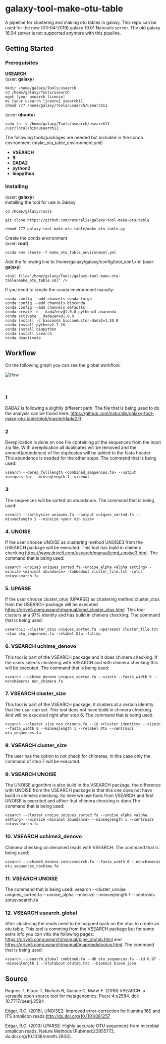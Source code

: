 # galaxy-tool-make-otu-table
A pipeline for clustering and making otu tables in galaxy. This repo can be used for the new (03-04-2019) galaxy 19.01 Naturalis server. The old galaxy 16.04 server is not supported anymore with this pipeline.
## Getting Started
### Prerequisites

**USEARCH**<br />
(user: **galaxy**)  
```
mkdir /home/galaxy/Tools/usearch 
cd /home/galaxy/Tools/usearch
wget [your usearch licence]
mv [your usearch licence] usearch11
chmod 777 /home/galaxy/Tools/usearch/usearch11
```
(user: **ubuntu**)  
```
sudo ln -s /home/galaxy/Tools/usearch/usearch11 /usr/local/bin/usearch11
```
The following tools/packages are needed but included in the conda environment (make_otu_table_environment.yml)
* **VSEARCH**
* **R**
* **DADA2**
* **python2**
* **biopython**

### Installing  
(user: **galaxy**)  
Installing the tool for use in Galaxy
```
cd /home/galaxy/Tools
```
```
git clone https://github.com/naturalis/galaxy-tool-make-otu-table
```
```
chmod 777 galaxy-tool-make-otu-table/make_otu_table.py
```
Create the conda environment  
(user: **root**) 
```
conda env create -f make_otu_table_environment.yml
```
Add the following line to /home/galaxy/galaxy/config/tool_conf.xml
(user: **galaxy**)
```
<tool file="/home/galaxy/Tools/galaxy-tool-make-otu-table/make_otu_table.xml" />
```
If you need to create the conda environment manally:
```
conda config --add channels conda-forge
conda config --add channels bioconda
conda config --add channels defaults
conda create -n __dada2env@1.0.0 python=3 anaconda
conda activate __dada2env@1.0.0
conda install -c bioconda bioconductor-dada2=1.10.0
conda install python=2.7.16
conda install biopython
conda install vsearch
conda deactivate
```
## Workflow
On the following graph you can see the global workflow:
<br />

![flow](https://github.com/naturalis/galaxy-tool-make-otu-table/blob/master/img/make_otu_table.png)

<br />

### **1**
DADA2 is following a slightly different path. The file that is being used to do the analysis can be found here: https://github.com/naturalis/galaxy-tool-make-otu-table/blob/master/dada2.R
<br />
### **2**
Dereplication is done on one file containing all the sequences from the input zip file. With dereplication all duplicates will be removed and the amount(abundance) of the duplicates will be added to the fasta header. This abundance is needed for the other steps.
The command that is being used:
```
vsearch --derep_fulllength <combined_sequences.fa> --output <uniques.fa> --minseqlength 1 -sizeout
```
### **3**
The sequences will be sorted on abundance.
The command that is being used:
```
vsearch --sortbysize uniques.fa --output uniques_sorted.fa --minseqlength 1 --minsize <your min size>
```
### **4. UNOISE**
If the user choose UNOISE as clustering method UNOISE3 from the USEARCH package will be executed. This tool has build in chimera checking https://www.drive5.com/usearch/manual/cmd_unoise3.html.
The command that is being used:
```
usearch -unoise3 uniques_sorted.fa -unoise_alpha <alpha setting> -minsize <minimal abundance> -tabbedout cluster_file.txt -zotus zotususearch.fa
```
### **5. UPARSE**
If the user choose cluster_otus (UPARSE) as clustering method cluster_otus from the USEARCH package will be executed https://drive5.com/usearch/manual/cmd_cluster_otus.html. This tool clusters at a 97% identity and has build in chimera checking. 
The command that is being used:
```
usearch11 -cluster_otus uniques_sorted.fa -uparseout cluster_file.txt -otus otu_sequences.fa -relabel Otu -fulldp
```
### **6. VSEARCH uchime_denovo**
This tool is part of the VSEARCH package and it does chimera checking. If the users selects clustering with VSEARCH and with chimera checking this will be executed.
The command that is being used:
```
vsearch --uchime_denovo uniques_sorted.fa --sizein --fasta_width 0 --nonchimeras non_chimera.fa
```
### **7. VSEARCH cluster_size**
This tool is part of the VSEARCH package, it clusters at a certain identity that the user can set. This tool does not have build in chimera checking. And will be executed right after step 6.
The command that is being used:
```
vsearch --cluster_size non_chimera.fa --id <cluster identity> --sizein --fasta_width 0 --minseqlength 1 --relabel Otu --centroids otu_sequences.fa
```
### **8. VSEARCH cluster_size**
The user has the option to not check for chimeras, in this case only the command of step 7 will be executed.

### **9. VSEARCH UNOISE**
The UNOISE algorithm is also build in the VSEARCH package, the difference with UNOISE from the USEARCH package is that this one does not have build in chimera checking. So here we use tools from VSEARCH and first UNOISE is executed and afther that chimera checking is done.The command that is being used:
```
vsearch --cluster_unoise uniques_sorted.fa --unoise_alpha <alpha setting> --minsize <minimal abundance> --minseqlength 1 --centroids zotusvsearch.fa
```
### **10. VSEARCH uchime3_denovo**
Chimera checking on denoised reads with VSEARCH. The command that is being used:
```
vsearch --uchime3_denovo zotusvsearch.fa --fasta_width 0 --nonchimeras otu_sequences_nochime.fa
```
### **11. VSEARCH UNOISE**
The command that is being used:
vsearch --cluster_unoise uniques_sorted.fa --unoise_alpha <alpha setting> --minsize <minimal abundance> --minseqlength 1 --centroids zotusvsearch.fa
  
### **12. VSEARCH usearch_global**
After clustering the reads need to be mapped back on the otus to create an otu table. This tool is comming from the VSEARCH package but for some extra info you can vitis the following pages: https://drive5.com/usearch/manual/pipe_otutab.html and https://drive5.com/usearch/manual/mapreadstootus.html. The command that is being used:   
```
vsearch --usearch_global combined.fa --db otu_sequences.fa --id 0.97 --minseqlength 1 --otutabout otutab.txt --biomout bioom.json
```


## Source
Rognes T, Flouri T, Nichols B, Quince C, Mahé F. (2016) VSEARCH: a versatile open source tool for metagenomics. PeerJ 4:e2584. doi: 10.7717/peerj.2584

Edgar, R.C. (2016), UNOISE2: Improved error-correction for Illumina 16S and ITS amplicon reads.http://dx.doi.org/10.1101/081257

Edgar, R.C. (2013) UPARSE: Highly accurate OTU sequences from microbial amplicon reads, Nature Methods [Pubmed:23955772,  dx.doi.org/10.1038/nmeth.2604].
